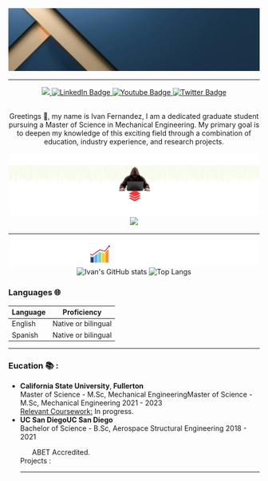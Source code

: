 
<!--
**Cakecofee/Cakecofee** is a ✨ _special_ ✨ repository because its `README.md` (this file) appears on your GitHub profile.

Here are some ideas to get you started:

- 🔭 I’m currently working on ...
- 🌱 I’m currently learning ...
- 👯 I’m looking to collaborate on ...
- 🤔 I’m looking for help with ...
- 💬 Ask me about ...
- 📫 How to reach me: ...
- 😄 Pronouns: ...
- ⚡ Fun fact: ...
-->

<div align="center">
<img src="assets/Ivan fernandez.gif">

---

<!--Header: end-->

<!--Social Links Badges: start-->

<div id="badges">

<a href="https://github.com/mralpha786">
  <img src="https://img.shields.io/badge/GitHub-181717.svg?style=for-the-badge&logo=GitHub&logoColor=white">
</a>
<a href="https://www.linkedin.com/in/ivanfernandez760/">
    <img src="https://img.shields.io/badge/LinkedIn-blue?style=for-the-badge&logo=linkedin&logoColor=white" alt="LinkedIn Badge"/>
  </a>
 <a href="your-youtube-URL">
    <img src="https://img.shields.io/badge/YouTube-red?style=for-the-badge&logo=youtube&logoColor=white" alt="Youtube Badge"/>
  </a>
 <a href="your-twitter-URL">
    <img src="https://img.shields.io/badge/Twitter-blue?style=for-the-badge&logo=twitter&logoColor=white" alt="Twitter Badge"/>
  </a>
</div>
  <img src="https://komarev.com/ghpvc/?username=Ivan-Jesus-Fernandez&style=flat-square&color=blue" alt=""/>


<!--Social Links Badges: end-->

<!--About me: start-->
  
  <p>Greetings 👋, my name is Ivan Fernandez, I am a dedicated graduate student pursuing a Master of Science in Mechanical Engineering. My primary goal is to deepen my knowledge of this exciting field through a combination of education, industry experience, and research projects.<p>

<!--About me: end-->

<!--Tech stack: start-->

<img src="assets/tech_stack.png">

<img src="https://skillicons.dev/icons?i=py,cpp,matlab" />
  
  ---
<!--Tech stack: end-->

<!--Statistics: start-->

<img src="assets/stats.png">

  <img alt="Ivan's GitHub stats" width="406" src="https://github-readme-stats.vercel.app/api?username=Ivan-Jesus-Fernandez&custom_title=Github+Stats&bg_color=00000000&hide_border=true&show_icons=true&text_color=667799&title_color=388286&icon_color=388286">
  <img alt="Top Langs" width="350" src="https://github-readme-stats.vercel.app/api/top-langs/?username=Ivan-Jesus-Fernandez&layout=compact&hide_border=true&bg_color=00000000&text_color=667799&custom_title=Top+Languages&title_color=388286">

<!--Statistics: end-->

<!--More Details: start-->

</div>


### Languages 🌐

| Language      | Proficiency                                                               |
| ------------- | ------------------------------------------------------------------------- |
| English       | Native or bilingual                                                       |
| Spanish       | Native or bilingual                                                                    

---

### Eucation 📚 : 

<!-- CURRENT:START -->
<ul>
<li><span><span aria-hidden="true"><strong>California State University</strong>,<strong> Fullerton</strong></span></span>
<ul></ul>
</li>
<li style="list-style-type: none;"><span><span aria-hidden="true">Master of Science - M.Sc, Mechanical Engineering</span><span>Master of Science - M.Sc, Mechanical Engineering&nbsp;</span></span><span><span aria-hidden="true">2021 - 2023</span></span></li>
<li style="list-style-type: none;"><span style="text-decoration: underline;">Relevant Coursework:</span> In progress.</li>
<li style="list-style-type: none;"></li>
<li style="list-style-type: none;"></li>
<li>
<div class="display-flex flex-row justify-space-between">
<div class="display-flex flex-wrap align-items-center full-height"><strong><span class="mr1 hoverable-link-text t-bold"><span aria-hidden="true">UC San Diego</span><span class="visually-hidden">UC San Diego</span></span></strong></div>
<span class="t-14 t-normal"><span aria-hidden="true">Bachelor of Science - B.Sc, Aerospace Structural Engineering&nbsp;</span></span><span class="t-14 t-normal t-black--light"><span class="visually-hidden">2018 - 2021</span></span></div>
<div class="pvs-list__outer-container">
<ul class="pvs-list
        
        
        ">
<li class=" pvs-list__item--one-column">ABET Accredited.</li>
</ul>
</div>
<div class="
      display-flex full-width">
<div class="pv-shared-text-with-see-more full-width t-14 t-normal t-black display-flex align-items-center">
<div class="inline-show-more-text
     
     full-width" tabindex="-1"><span aria-hidden="true"><span style="text-decoration: underline;">Relevant Coursework:</span> Finite Element Analysis (FEA) I &amp; II, MATLAB Programming, Vibrations, Computer-Aided Design (CAD), Solid Mechanics I &amp; II, Fluid Mechanics, Nondestructive Testing, Statistics: Probability &amp; Reliability, Structural Analysis I &amp; II, Statics, Dynamics, Materials Science, Design of Composite Structures, Renewable Energy: Solar &amp; Wind, Aerospace Structural Mechanics I &amp; II, Aerospace Structural Design I &amp; II, Aerospace Structures Repair.</span></div>
</div>
</div>
</li>
</ul>

<!-- CURRENT:END -->


---
### Projects :

<!-- TOP-FIVE:START -->

<!-- TOP-FIVE:END -->

<!--More Details: end-->

<!--Footer: start-->
<div align="center">

---

</div>
